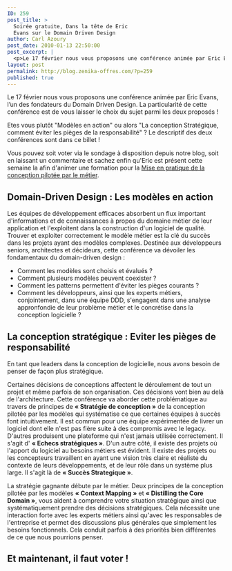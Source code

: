 ```yaml
---
ID: 259
post_title: >
  Soirée gratuite, Dans la tête de Eric
  Evans sur le Domain Driven Design
author: Carl Azoury
post_date: 2010-01-13 22:50:00
post_excerpt: |
  <p>Le 17 février nous vous proposons une conférence animée par Eric Evans, l’un des fondateurs du Domain Driven Design. La particularité de cette conférence est de vous laisser le choix du sujet parmi les deux proposés&nbsp;!</p> <p>Etes vous plutôt  "Modèles en action" ou alors "La conception Stratégique, comment éviter les pièges de la responsabilité"&nbsp;? Le descriptif des deux conférences sont dans ce billet&nbsp;!</p> <p>Vous pouvez soit voter via le sondage à disposition depuis notre blog, soit en laissant un commentaire et sachez enfin qu'Eric est présent cette semaine la afin d'animer une formation pour la <a href="http://www.zenika.com/formation_domain_driven_design_immersion.php">Mise en pratique de la conception pilotée par le métier</a>.</p>
layout: post
permalink: http://blog.zenika-offres.com/?p=259
published: true
---
```

<p>Le 17 février nous vous proposons une conférence animée par Eric Evans, l’un des fondateurs du Domain Driven Design. La particularité de cette conférence est de vous laisser le choix du sujet parmi les deux proposés&nbsp;!</p> <p>Etes vous plutôt  "Modèles en action" ou alors "La conception Stratégique, comment éviter les pièges de la responsabilité"&nbsp;? Le descriptif des deux conférences sont dans ce billet&nbsp;!</p> <p>Vous pouvez soit voter via le sondage à disposition depuis notre blog, soit en laissant un commentaire et sachez enfin qu'Eric est présent cette semaine la afin d'animer une formation pour la <a href="http://www.zenika.com/formation_domain_driven_design_immersion.php">Mise en pratique de la conception pilotée par le métier</a>.</p>
<!--more-->
<h2>Domain-Driven Design&nbsp;: Les modèles en action</h2> <p>Les équipes de développement efficaces absorbent un flux important d'informations et de connaissances à propos du domaine métier de leur application et l'exploitent dans la construction d'un logiciel de qualité. Trouver et exploiter correctement le modèle métier est la clé du succès dans les projets ayant des modèles complexes. Destinée aux développeurs seniors, architectes et décideurs, cette conférence va dévoiler les fondamentaux du domain-driven design&nbsp;:</p> <ul> <li>Comment les modèles sont choisis et évalués&nbsp;?</li> <li>Comment plusieurs modèles peuvent coexister&nbsp;?</li> <li>Comment les patterns permettent d'éviter les pièges courants&nbsp;?</li> <li>Comment les développeurs, ainsi que les experts métiers, conjointement, dans une équipe DDD, s'engagent dans une analyse appronfondie de leur problème métier et le concrétise dans la conception logicielle&nbsp;?</li> </ul> <h2>La conception stratégique&nbsp;: Eviter les pièges de responsabilité</h2> <p>En tant que leaders dans la conception de logicielle, nous avons besoin de penser de façon plus stratégique.</p> <p>Certaines décisions de conceptions affectent le déroulement de tout un projet et même parfois de son organisation. Ces décisions vont bien au delà de l'architecture. Cette conférence va aborder cette problématique au travers de principes de <strong>« Stratégie de conception »</strong> de la conception pilotée par les modèles qui systématise ce que certaines équipes à succès font intuitivement. Il est commun pour une équipe expérimentée de livrer un logiciel dont elle n'est pas fière suite à des compromis avec le legacy. D'autres produisent une plateforme qui n'est jamais utilisée correctement. Il s'agit d' <strong>«&nbsp;Echecs stratégiques »</strong>. D'un autre côté, il existe des projets où l'apport du logiciel au besoins métiers est évident. Il existe des projets ou les concepteurs travaillent en ayant une vision très claire et réaliste du contexte de leurs développements, et de leur rôle dans un système plus large. Il s'agit là de <strong>« Succès Strategique »</strong>.</p> <p>La stratégie gagnante débute par le métier. Deux principes de la conception pilotée par les modèles <strong>« Context Mapping »</strong> et <strong>« Distilling the Core Domain »</strong>, vous aident à comprendre votre situation stratégique ainsi que systématiquement prendre des décisions stratégiques. Cela nécessite une interaction forte avec les experts métiers ainsi qu'avec les responsables de l'entreprise et permet des discussions plus générales que simplement les besoins fonctionnels. Cela conduit parfois à des priorités bien différentes de ce que nous pourrions penser.</p> <h2>Et maintenant, il faut voter&nbsp;!</h2>